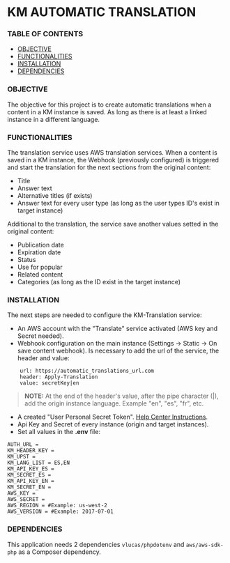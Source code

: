 # KM AUTOMATIC TRANSLATION
 
### TABLE OF CONTENTS
* [OBJECTIVE](#objective)
* [FUNCTIONALITIES](#functionalities)
* [INSTALLATION](#installation)
* [DEPENDENCIES](#dependencies)
 
### OBJECTIVE
The objective for this project is to create automatic translations when a content in a KM instance is saved. As long as there is at least a linked instance in a different language.
 
### FUNCTIONALITIES
The translation service uses AWS translation services. When a content is saved in a KM instance, the Webhook (previously configured) is triggered and start the translation for the next sections from the original content:
* Title
* Answer text
* Alternative titles (if exists)
* Answer text for every user type (as long as the user types ID's exist in target instance)

Additional to the translation, the service save another values setted in the original content:
* Publication date
* Expiration date
* Status
* Use for popular
* Related content
* Categories (as long as the ID exist in the target instance)

 
### INSTALLATION
The next steps are needed to configure the KM-Translation service:
* An AWS account with the "Translate" service activated (AWS key and Secret needed).
* Webhook configuration on the main instance (Settings -> Static -> On save content webhook). Is necessary to add the url of the service, the header and value:
```env
    url: https://automatic_translations_url.com
    header: Apply-Translation
    value: secretKey|en
```
>**NOTE:** At the end of the header's value, after the pipe character (|), add the origin instance language. Example "en", "es", "fr", etc.
* A created "User Personal Secret Token". [Help Center Instructions](https://help.inbenta.com/en/general/administration/managing-credentials-for-developers/managing-your-ups-tokens/).
* Api Key and Secret of every instance (origin and target instances).
* Set all values in the **.env** file:
```env
AUTH_URL = 
KM_HEADER_KEY =
KM_UPST = 
KM_LANG_LIST = ES,EN
KM_API_KEY_ES = 
KM_SECRET_ES = 
KM_API_KEY_EN = 
KM_SECRET_EN = 
AWS_KEY = 
AWS_SECRET = 
AWS_REGION = #Example: us-west-2
AWS_VERSION = #Example: 2017-07-01
```
 
### DEPENDENCIES
This application needs 2 dependencies  `vlucas/phpdotenv` and `aws/aws-sdk-php` as a Composer dependency.
